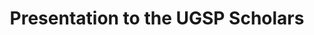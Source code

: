 ---
title: "Presentation to the UGSP Scholars"
project_id: 
date: 
conference_id: ""
presenters:
   - peter_bandettini
summary: "<p>Presentation to the UGSP Scholars</p>"
file: /assets/presentations/T198.ppt
filename: T198.ppt
layout: presentation
---